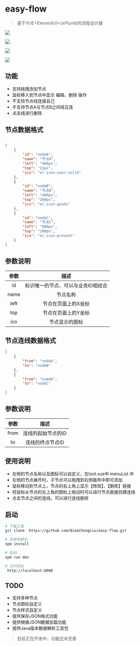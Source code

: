 # easy-flow

> 基于VUE+ElementUI+JsPlumb的流程设计器

![](https://gitee.com/xiaoka2017/easy-flow/raw/master/src/assets/演示.gif)

![](https://gitee.com/xiaoka2017/resource/raw/master/easy-flow/1.png)

![](https://gitee.com/xiaoka2017/resource/raw/master/easy-flow/2.png)

![](https://gitee.com/xiaoka2017/resource/raw/master/easy-flow/3.png)

## 功能
* 支持拖拽添加节点
* 鼠标移入到节点中显示 编辑、删除 操作
* 不支持节点线连接自己
* 不支持节点A与节点B之间线互连
* 点击线进行删除

## 节点数据格式
``` json

[
    {
        "id": "nodeA",
        "name": "节点A",
        "left": "400px",
        "top": "15px",
        "ico": "el-icon-user-solid"
    },
    {
        "id": "nodeB",
        "name": "节点B",
        "left": "400px",
        "top": "200px",
        "ico": "el-icon-goods"
    },
    {
        "id": "nodeC",
        "name": "节点C",
        "left": "800px",
        "top": "200px",
        "ico": "el-icon-present"
    }
]

```
## 参数说明
|    参数    |      描述      |
| :--------: | :------------: |
|  id  |     标识唯一的节点、可以与业务ID相结合      |
|  name  |   节点名称      |
|  left  |   节点在页面上的X坐标      |
|  top  |   节点在页面上的Y坐标      |
|  ico  |   节点显示的图标      |



## 节点连线数据格式
``` json
[
    {
        "from": "nodeA",
        "to": "nodeB"
    },
    {
        "from": "nodeB",
        "to": "nodeC"
    }
]
```
## 参数说明
|    参数    |      描述      |
| :--------: | :------------: |
|  from  |     连线的起始节点的ID      |
|  to  |   连线的终点节点ID      |

## 使用说明

* 左侧的节点名称以及图标可以自定义，在tool.vue中 menuList 中
* 左侧的节点展开时，子节点可以拖拽到右侧画布中即可添加
* 鼠标移动到节点上，节点的右上角上显示【修改】、【删除】链接
* 将鼠标从节点的左上角的图标上拖动时可以进行节点直接创建连线
* 点击节点之间的连线，可以进行连线删除

## 启动

``` bash
# 下载工程
git clone  https://github.com/BiaoChengLiu/easy-flow.git

# 安装依赖包
npm install

# 启动
npm run dev

# 访问地址
 http://localhost:8080
```

## TODO
* 支持多种节点
* 节点图标自定义
* 节点样式自定义
* 提供保存JSON格式功能
* 提供根据JSON数据加载功能
* 提供Java版本数据解析工具包
> 目前正在开发中，功能还未完善
